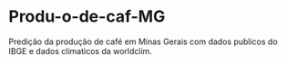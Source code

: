 # Produ-o-de-caf-MG
Predição da produção de café em Minas Gerais com dados publicos do IBGE e dados climaticos da worldclim.
